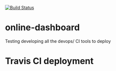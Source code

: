 [![Build Status](https://travis-ci.com/adamfletcherUK/online-dashboard.svg?branch=main)](https://travis-ci.com/adamfletcherUK/online-dashboard)

# online-dashboard
Testing developing all the devops/ CI tools to deploy

# Travis CI deployment

